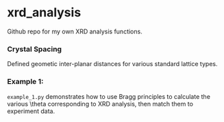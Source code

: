 # xrd_analysis
Github repo for my own XRD analysis functions.

### Crystal Spacing
Defined geometic inter-planar distances for various standard lattice types.

### Example 1:
`example_1.py` demonstrates how to use Bragg principles to calculate the various \theta corresponding to XRD analysis, then match them to experiment data.
